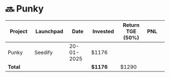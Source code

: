 # 🔜 Punky



<table data-full-width="true"><thead><tr><th width="152">Project</th><th width="138">Launchpad</th><th width="132">Date</th><th width="133">Invested</th><th width="176">Return TGE (50%)</th><th>PNL</th><th></th></tr></thead><tbody><tr><td>Punky</td><td>Seedify</td><td>20-01-2025</td><td>$1176</td><td></td><td></td><td></td></tr><tr><td><strong>Total</strong></td><td></td><td></td><td><strong>$1176</strong></td><td>$1290</td><td></td><td></td></tr></tbody></table>

